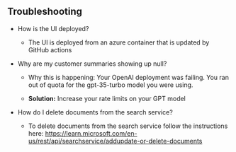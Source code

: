 ## **Troubleshooting** 

-   How is the UI deployed?
    - The UI is deployed from an azure container that is updated by GitHub
    actions

-   Why are my customer summaries showing up null?

    -   Why this is happening: Your OpenAI deployment was failing. You
        ran out of quota for the gpt-35-turbo model you were using.

    -   **Solution:** Increase your rate limits on your GPT model

- How do I delete documents from the search service?
    -  To delete documents from the search service follow the instructions here: https://learn.microsoft.com/en-us/rest/api/searchservice/addupdate-or-delete-documents
